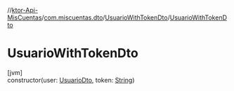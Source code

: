 //[ktor-Api-MisCuentas](../../../index.md)/[com.miscuentas.dto](../index.md)/[UsuarioWithTokenDto](index.md)/[UsuarioWithTokenDto](-usuario-with-token-dto.md)

# UsuarioWithTokenDto

[jvm]\
constructor(user: [UsuarioDto](../-usuario-dto/index.md), token: [String](https://kotlinlang.org/api/latest/jvm/stdlib/kotlin/-string/index.html))
